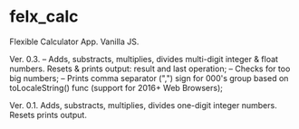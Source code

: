 # felx_calc
Flexible Calculator App. Vanilla JS.

Ver. 0.3.
– Adds, substracts, multiplies, divides multi-digit integer & float numbers. Resets & prints output: result and last operation;
– Checks for too big numbers;
– Prints comma separator (",") sign for 000's group based on toLocaleString() func (support for 2016+ Web Browsers);

Ver. 0.1.
Adds, substracts, multiplies, divides one-digit integer numbers. Resets prints output.

